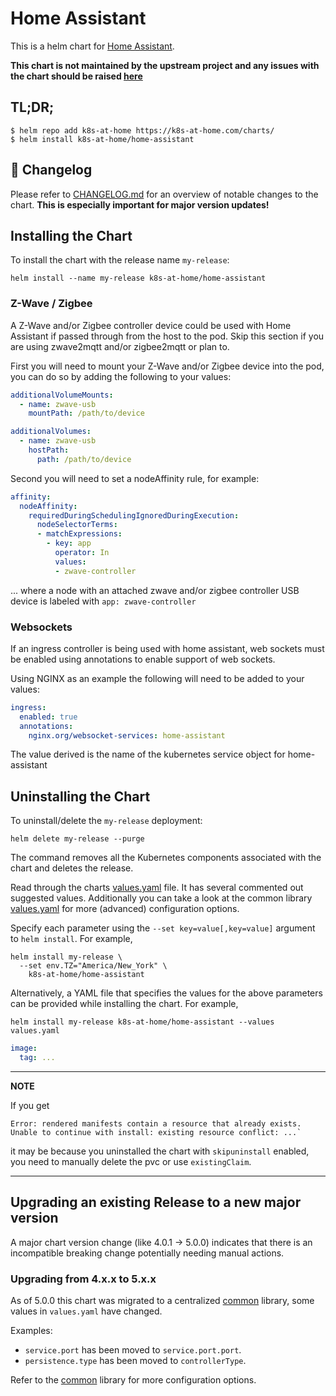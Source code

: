 # Home Assistant

This is a helm chart for [Home Assistant](https://www.home-assistant.io/).

**This chart is not maintained by the upstream project and any issues with the chart should be raised [here](https://github.com/k8s-at-home/charts/issues/new/choose)**

## TL;DR;

```shell
$ helm repo add k8s-at-home https://k8s-at-home.com/charts/
$ helm install k8s-at-home/home-assistant
```

## :star2: Changelog

Please refer to [CHANGELOG.md](CHANGELOG.md) for an overview of notable changes to the chart. **This is especially important for major version updates!**

## Installing the Chart

To install the chart with the release name `my-release`:

```console
helm install --name my-release k8s-at-home/home-assistant
```

### Z-Wave / Zigbee

A Z-Wave and/or Zigbee controller device could be used with Home Assistant if passed through from the host to the pod. Skip this section if you are using zwave2mqtt and/or zigbee2mqtt or plan to.

First you will need to mount your Z-Wave and/or Zigbee device into the pod, you can do so by adding the following to your values:

```yaml
additionalVolumeMounts:
  - name: zwave-usb
    mountPath: /path/to/device

additionalVolumes:
  - name: zwave-usb
    hostPath:
      path: /path/to/device
```

Second you will need to set a nodeAffinity rule, for example:

```yaml
affinity:
  nodeAffinity:
    requiredDuringSchedulingIgnoredDuringExecution:
      nodeSelectorTerms:
      - matchExpressions:
        - key: app
          operator: In
          values:
          - zwave-controller
```

... where a node with an attached zwave and/or zigbee controller USB device is labeled with `app: zwave-controller`

### Websockets

If an ingress controller is being used with home assistant, web sockets must be enabled using annotations to enable support of web sockets.

Using NGINX as an example the following will need to be added to your values:

```yaml
ingress:
  enabled: true
  annotations:
    nginx.org/websocket-services: home-assistant
```

The value derived is the name of the kubernetes service object for home-assistant

## Uninstalling the Chart

To uninstall/delete the `my-release` deployment:

```console
helm delete my-release --purge
```

The command removes all the Kubernetes components associated with the chart and deletes the release.

Read through the charts [values.yaml](https://github.com/k8s-at-home/charts/blob/master/charts/home-assistant/values.yaml)
file. It has several commented out suggested values.
Additionally you can take a look at the common library [values.yaml](https://github.com/k8s-at-home/charts/blob/master/charts/common/values.yaml) for more (advanced) configuration options.

Specify each parameter using the `--set key=value[,key=value]` argument to `helm install`. For example,
```console
helm install my-release \
  --set env.TZ="America/New_York" \
    k8s-at-home/home-assistant
```
Alternatively, a YAML file that specifies the values for the above parameters can be provided while installing the
chart. For example,
```console
helm install my-release k8s-at-home/home-assistant --values values.yaml 
```

```yaml
image:
  tag: ...
```

---
**NOTE**

If you get
```console
Error: rendered manifests contain a resource that already exists. Unable to continue with install: existing resource conflict: ...`
```
it may be because you uninstalled the chart with `skipuninstall` enabled, you need to manually delete the pvc or use `existingClaim`.

---

## Upgrading an existing Release to a new major version

A major chart version change (like 4.0.1 -> 5.0.0) indicates that there is an incompatible breaking change potentially needing manual actions.

### Upgrading from 4.x.x to 5.x.x

As of 5.0.0 this chart was migrated to a centralized [common](https://github.com/k8s-at-home/charts/tree/master/charts/common) library, some values in `values.yaml` have changed.

Examples:

* `service.port` has been moved to `service.port.port`.
* `persistence.type` has been moved to `controllerType`.

Refer to the [common](https://github.com/k8s-at-home/charts/tree/master/charts/common) library for more configuration options.
